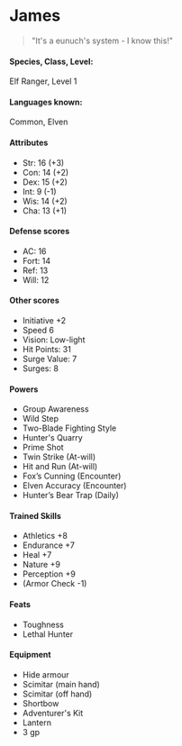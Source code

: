 # James

> "It's a eunuch's system - I know this!"

#### Species, Class, Level:
Elf Ranger, Level 1

#### Languages known:
Common, Elven

#### Attributes
* Str: 16 (+3) 
* Con: 14 (+2)
* Dex: 15 (+2)
* Int: 9  (-1) 
* Wis: 14 (+2) 
* Cha: 13 (+1) 

#### Defense scores
* AC: 16
* Fort: 14
* Ref: 13
* Will: 12

#### Other scores
* Initiative +2
* Speed 6
* Vision: Low-light
* Hit Points: 31
* Surge Value: 7
* Surges: 8

#### Powers
* Group Awareness
* Wild Step
* Two-Blade Fighting Style
* Hunter's Quarry
* Prime Shot
* Twin Strike (At-will)
* Hit and Run (At-will)
* Fox’s Cunning (Encounter)
* Elven Accuracy (Encounter)
* Hunter’s Bear Trap (Daily)

#### Trained Skills
* Athletics +8
* Endurance +7
* Heal +7
* Nature +9
* Perception +9
* (Armor Check -1)

#### Feats
* Toughness
* Lethal Hunter

#### Equipment
* Hide armour
* Scimitar (main hand)
* Scimitar (off hand)
* Shortbow
* Adventurer's Kit
* Lantern
* 3 gp
